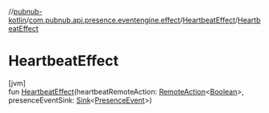 //[pubnub-kotlin](../../../index.md)/[com.pubnub.api.presence.eventengine.effect](../index.md)/[HeartbeatEffect](index.md)/[HeartbeatEffect](-heartbeat-effect.md)

# HeartbeatEffect

[jvm]\
fun [HeartbeatEffect](-heartbeat-effect.md)(heartbeatRemoteAction: [RemoteAction](../../com.pubnub.api.endpoints.remoteaction/-remote-action/index.md)&lt;[Boolean](https://kotlinlang.org/api/latest/jvm/stdlib/kotlin/-boolean/index.html)&gt;, presenceEventSink: [Sink](../../com.pubnub.api.eventengine/-sink/index.md)&lt;[PresenceEvent](../../com.pubnub.api.presence.eventengine.event/-presence-event/index.md)&gt;)
